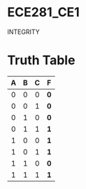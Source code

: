 ECE281_CE1
==========

INTEGRITY

# Truth Table


|  A |  B  |  C  |  **F** |
|:--:|:--: |:--: |:--:|
| 0  |  0  |  0  |  **0** |
| 0  |  0  |  1  |  **0** |
| 0  |  1  |  0  |  **0** |
| 0  |  1  |  1  |  **1** |
| 1  |  0  |  0  |  **1** |
| 1  |  0  |  1  |  **1** |
| 1  |  1  |  0  |  **0** |
| 1  |  1  |  1  |  **1** |
